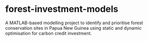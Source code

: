 # forest-investment-models
A MATLAB-based modelling project to identify and prioritise forest conservation sites in Papua New Guinea using static and dynamic optimisation for carbon credit investment.
